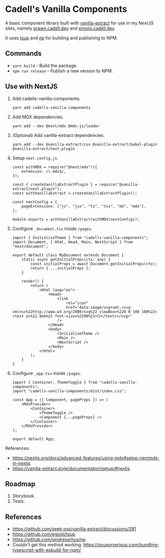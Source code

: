 # Cadell's Vanilla Components

A basic component library built with [vanilla-extract](https://vanilla-extract.style/) for use in my NextJS sites, namely [prawn.cadell.dev](https://prawn.cadell.dev/) and [emojis.cadell.dev](https://emojis.cadell.dev/).

It uses [tsup](https://github.com/egoist/tsup) and [np](https://github.com/sindresorhus/np) for building and publishing to NPM.

## Commands

- `yarn build` - Build the package.
- `npm run release` - Publish a new version to NPM.

## Use with NextJS

1. Add cadells-vanilla-components.
    ```
    yarn add cadells-vanilla-components
    ```
1. Add MDX dependencies.
    ```
    yarn add --dev @next/mdx @mdx-js/loader
    ```
1. (Optional) Add vanilla-extract dependencies.
    ```
    yarn add --dev @vanilla-extract/css @vanilla-extract/babel-plugin @vanilla-extract/next-plugin
    ```
1. Setup `next.config.js`.
    ```
    const withMDX = require("@next/mdx")({
        extension: /\.mdx$/,
    });

    const { createVanillaExtractPlugin } = require("@vanilla-extract/next-plugin");
    const withVanillaExtract = createVanillaExtractPlugin();

    const nextConfig = {
        pageExtensions: ["js", "jsx", "ts", "tsx", "md", "mdx"],
    };

    module.exports = withVanillaExtract(withMDX(nextConfig));
    ```
1. Configure `_document.tsx` inside `/pages`.
    ```
    import { InitialiseTheme } from "cadells-vanilla-components";
    import Document, { Html, Head, Main, NextScript } from "next/document";

    export default class MyDocument extends Document {
        static async getInitialProps(ctx: any) {
            const initialProps = await Document.getInitialProps(ctx);
            return { ...initialProps };
        }

        render() {
            return (
                <Html lang="en">
                    <Head>
                        <link
                            rel="icon"
                            href="data:image/svg+xml,<svg xmlns=%22http://www.w3.org/2000/svg%22 viewBox=%220 0 100 100%22><text y=%22.9em%22 font-size=%2290%22>😏</text></svg>"
                        />
                    </Head>
                    <body>
                        <InitialiseTheme />
                        <Main />
                        <NextScript />
                    </body>
                </Html>
            );
        }
    }
    ```
1. Configure `_app.tsx` inside `/pages`.
    ```
    import { Container, ThemeToggle } from "cadells-vanilla-components";
    import "cadells-vanilla-components/dist/index.css";

    const App = ({ Component, pageProps }) => (
        <MdxProvider>
            <Container>
                <ThemeToggle />
                <Component {...pageProps} />
            </Container>
        </MdxProvider>
    );

    export default App;
    ```


References:
- https://nextjs.org/docs/advanced-features/using-mdx#setup-nextmdx-in-nextjs
- https://vanilla-extract.style/documentation/setup/#nextjs

## Roadmap
1. Storybook.
1. Tests.

## References

- https://github.com/seek-oss/vanilla-extract/discussions/281
- https://github.com/egoist/tsup
- https://github.com/sindresorhus/np
- Couldn't get this method working: https://souporserious.com/bundling-typescript-with-esbuild-for-npm/
